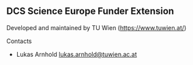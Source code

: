 ## DCS Science Europe Funder Extension

Developed and maintained by TU Wien (https://www.tuwien.at/)

Contacts

* Lukas Arnhold <lukas.arnhold@tuwien.ac.at>

